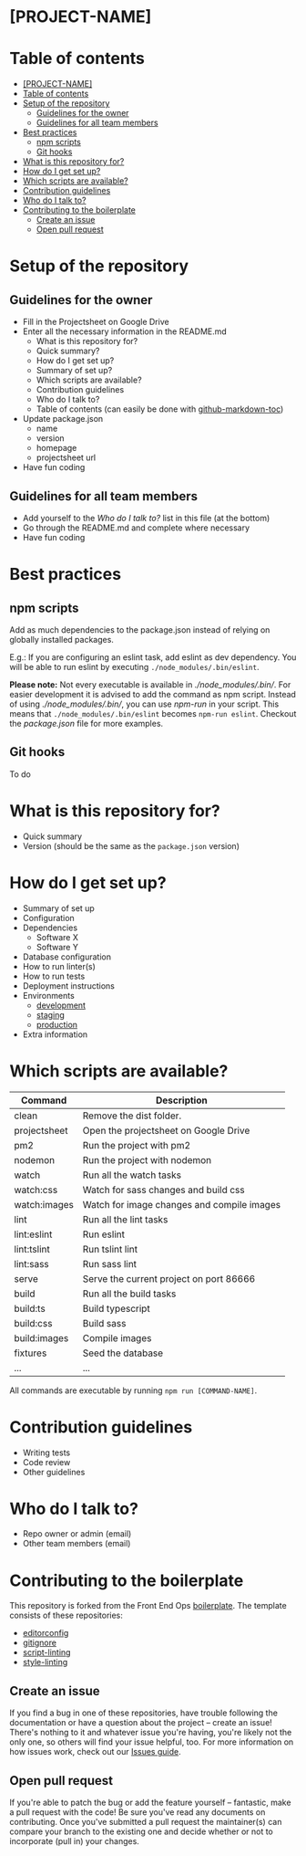 # [PROJECT-NAME] #

# Table of contents #

   * [[PROJECT-NAME]](#project-name)
   * [Table of contents](#table-of-contents)
   * [Setup of the repository](#setup-of-the-repository)
      * [Guidelines for the owner](#guidelines-for-the-owner)
      * [Guidelines for all team members](#guidelines-for-all-team-members)
   * [Best practices](#best-practices)
      * [npm scripts](#npm-scripts)
      * [Git hooks](#git-hooks)
   * [What is this repository for?](#what-is-this-repository-for)
   * [How do I get set up?](#how-do-i-get-set-up)
   * [Which scripts are available?](#which-scripts-are-available)
   * [Contribution guidelines](#contribution-guidelines)
   * [Who do I talk to?](#who-do-i-talk-to)
   * [Contributing to the boilerplate](#contributing-to-the-boilerplate)
      * [Create an issue](#create-an-issue)
      * [Open pull request](#open-pull-request)

# Setup of the repository #

## Guidelines for the owner ##

* Fill in the Projectsheet on Google Drive
* Enter all the necessary information in the README.md
    * What is this repository for?
    * Quick summary?
    * How do I get set up?
    * Summary of set up?
    * Which scripts are available?
    * Contribution guidelines
    * Who do I talk to?
    * Table of contents (can easily be done with [github-markdown-toc])
* Update package.json
    * name
    * version
    * homepage
    * projectsheet url
* Have fun coding

## Guidelines for all team members ##

* Add yourself to the _Who do I talk to?_ list in this file (at the bottom)
* Go through the README.md and complete where necessary
* Have fun coding

# Best practices #

## npm scripts ##

Add as much dependencies to the package.json instead of relying on globally installed packages.

E.g.: If you are configuring an eslint task, add eslint as dev dependency. You will be able to run eslint by executing `./node_modules/.bin/eslint`.

**Please note:** Not every executable is available in _./node_modules/.bin/_. For easier development it is advised to add the command as npm script. Instead of using _./node_modules/.bin/_, you can use _npm-run_ in your script. This means that `./node_modules/.bin/eslint` becomes `npm-run eslint`. Checkout the _package.json_ file for more examples.

## Git hooks ##

To do

# What is this repository for? #

* Quick summary
* Version (should be the same as the `package.json` version)

# How do I get set up? #

* Summary of set up
* Configuration
* Dependencies
    * Software X
    * Software Y
* Database configuration
* How to run linter(s)
* How to run tests
* Deployment instructions
* Environments
    * [development][development-url]
    * [staging][staging-url]
    * [production][production-url]
* Extra information

# Which scripts are available? #

| Command       | Description                                 |
| ------------- |-------------------------------------------- |
| clean         | Remove the dist folder.                     |
| projectsheet  | Open the projectsheet on Google Drive       |
| pm2           | Run the project with pm2                    |
| nodemon       | Run the project with nodemon                |
| watch         | Run all the watch tasks                     |
| watch:css     | Watch for sass changes and build css        |
| watch:images  | Watch for image changes and compile images  |
| lint          | Run all the lint tasks                      |
| lint:eslint   | Run eslint                                  |
| lint:tslint   | Run tslint lint                             |
| lint:sass     | Run sass lint                               |
| serve         | Serve the current project on port 86666     |
| build         | Run all the build tasks                     |
| build:ts      | Build typescript                            |
| build:css     | Build sass                                  |
| build:images  | Compile images                              |
| fixtures      | Seed the database                           |
| ...           | ...                                         |

All commands are executable by running `npm run [COMMAND-NAME]`.

# Contribution guidelines #

* Writing tests
* Code review
* Other guidelines

# Who do I talk to? #

* Repo owner or admin (email)
* Other team members (email)

# Contributing to the boilerplate #

This repository is forked from the Front End Ops [boilerplate]. The template consists of these repositories:
* [editorconfig]
* [gitignore]
* [script-linting]
* [style-linting]

## Create an issue ##

If you find a bug in one of these repositories, have trouble following the documentation or have a question about the project – create an issue! There's nothing to it and whatever issue you're having, you're likely not the only one, so others will find your issue helpful, too. For more information on how issues work, check out our [Issues guide].

## Open pull request ##

If you're able to patch the bug or add the feature yourself – fantastic, make a pull request with the code! Be sure you've read any documents on contributing. Once you've submitted a pull request the maintainer(s) can compare your branch to the existing one and decide whether or not to incorporate (pull in) your changes.


[//]: # (All links should be included below)

   [//]: # (Url's where the project can be found)
   [development-url]: <https://bitbucket.org/district01/boilerplate/overview>
   [staging-url]: <https://bitbucket.org/district01/boilerplate/overview>
   [production-url]: <https://bitbucket.org/district01/boilerplate/overview>

   [//]: # (Front End Ops repositories)
   [Issues guide]: <https://bitbucket.org/district01/boilerplate/issues?status=new&status=open>
   [boilerplate]: <https://bitbucket.org/district01/boilerplate>
   [editorconfig]: <https://bitbucket.org/district01/editorconfig>
   [gitignore]: <https://bitbucket.org/district01/gitignore>
   [machine-setup]: <https://bitbucket.org/district01/machine-setup>
   [npm-scripts]: <https://bitbucket.org/district01/npm-scripts>
   [script-linting]: <https://bitbucket.org/district01/script-linting>
   [style-linting]: <https://bitbucket.org/district01/style-linting>

   [//]: # (Miscellaneous)
   [github-markdown-toc]: <https://github.com/ekalinin/github-markdown-toc>